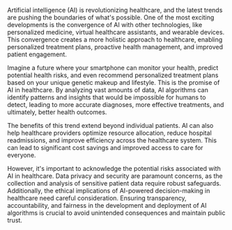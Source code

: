 Artificial intelligence (AI) is revolutionizing healthcare, and the latest trends are pushing the boundaries of what's possible. One of the most exciting developments is the convergence of AI with other technologies, like personalized medicine, virtual healthcare assistants, and wearable devices. This convergence creates a more holistic approach to healthcare, enabling personalized treatment plans, proactive health management, and improved patient engagement.

Imagine a future where your smartphone can monitor your health, predict potential health risks, and even recommend personalized treatment plans based on your unique genetic makeup and lifestyle. This is the promise of AI in healthcare. By analyzing vast amounts of data, AI algorithms can identify patterns and insights that would be impossible for humans to detect, leading to more accurate diagnoses, more effective treatments, and ultimately, better health outcomes.

The benefits of this trend extend beyond individual patients. AI can also help healthcare providers optimize resource allocation, reduce hospital readmissions, and improve efficiency across the healthcare system. This can lead to significant cost savings and improved access to care for everyone.

However, it's important to acknowledge the potential risks associated with AI in healthcare. Data privacy and security are paramount concerns, as the collection and analysis of sensitive patient data require robust safeguards. Additionally, the ethical implications of AI-powered decision-making in healthcare need careful consideration. Ensuring transparency, accountability, and fairness in the development and deployment of AI algorithms is crucial to avoid unintended consequences and maintain public trust.